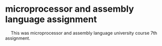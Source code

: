 # microprocessor and assembly language assignment
&emsp; This was microprocessor and assembly language university course 7th assignment.
